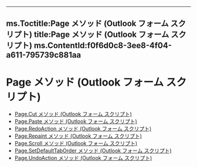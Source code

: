 

---
ms.Toctitle:Page メソッド (Outlook フォーム スクリプト)
title:Page メソッド (Outlook フォーム スクリプト)
ms.ContentId:f0f6d0c8-3ee8-4f04-a611-795739c881aa
---
# Page メソッド (Outlook フォーム スクリプト)


- [Page.Cut メソッド (Outlook フォーム スクリプト)](9b2d18c2-2007-d689-5645-d4a6f6306862.md)
- [Page.Paste メソッド (Outlook フォーム スクリプト)](62f9a5dd-be8d-dc4b-69bb-cbdd3a830125.md)
- [Page.RedoAction メソッド (Outlook フォーム スクリプト)](ff5e5487-de4c-0967-a724-e4d2d592ff43.md)
- [Page.Repaint メソッド (Outlook フォーム スクリプト)](cfbe1087-74a5-935b-8b0c-14730568b5c3.md)
- [Page.Scroll メソッド (Outlook フォーム スクリプト)](19810ddc-70f9-aa60-0c8a-f2c9ab9ff51f.md)
- [Page.SetDefaultTabOrder メソッド (Outlook フォーム スクリプト)](e681b4e9-3a0e-7fcc-9dde-d29f6558a788.md)
- [Page.UndoAction メソッド (Outlook フォーム スクリプト)](2a8ff967-0f29-d986-312c-82cbd815b7e7.md)



